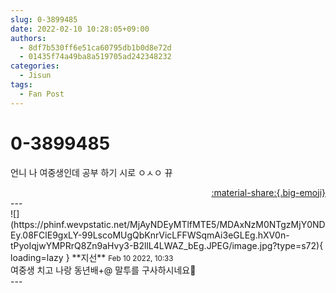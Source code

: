 ```yaml
---
slug: 0-3899485
date: 2022-02-10 10:28:05+09:00
authors:
  - 8df7b530ff6e51ca60795db1b0d8e72d
  - 01435f74a49ba8a519705ad242348232
categories:
  - Jisun
tags:
  - Fan Post
---
```


# 0-3899485

<div class="post-container" markdown="1">
<div class="content-container md-sidebar__scrollwrap" markdown="1">

언니 나 여중생인데 공부 하기 시로 ㅇㅅㅇ 뀨

</div>
</div>

<div style="text-align: right;" markdown="1">
<a href="https://weverse.io/fromis9/fanpost/0-3899485" style="text-align: right;">:material-share:{.big-emoji}</a>
</div>
---

<div class="comments-container md-sidebar__scrollwrap" markdown="1">
<div class="comment" markdown="1">
<div class='id-container' markdown="1">
![](https://phinf.wevpstatic.net/MjAyNDEyMTlfMTE5/MDAxNzM0NTgzMjY0NDEy.08FClE9gxLY-99LscoMUgQbKnrVicLFFWSqmAi3eGLEg.hXV0n-tPyoIqjwYMPRrQ8Zn9aHvy3-B2llL4LWAZ_bEg.JPEG/image.jpg?type=s72){ loading=lazy }
**<span class="artist">지선</span>** <small>Feb 10 2022, 10:33</small><br>
</div>
<div class='comment-body' markdown="1">
여중생 치고 나랑 동년배+@ 말투를 구사하시네요🧐
</div>
</div>
</div>
---
